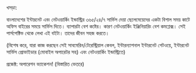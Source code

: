 খসড়া:

বাংলাদেশের ইন্টারনেট এবং নেটওয়ার্কিং ইন্ডাস্ট্রির ৩৬৫/২৪/৭ সার্ভিস দেয়া ছেলেমেয়েদের একটা বিশাল সময় কাটে অফিস বাইরের সময়ে সার্ভিস দিতে। ব্যাপারটা বেশ কষ্টের। কারণ নেটওয়ার্কিং ইঞ্জিনিয়ারিং বেশ কমপ্লেক্স। সেই পার্সপেক্টিভ থেকে লেখা এই বইটা। তাদের জীবন সহজ করতে।

(বিশেষ করে, যারা কাজ করছেন সেই সাবমেরিন/টেরেস্ট্রিয়াল কেবল, ইন্টারন্যাশনাল ইন্টারনেট গেটওয়ে, ইন্টারনেট সার্ভিস প্রোভাইডার (মোবাইল অপারেটর সহ) এবং নেটওয়ার্কিং ইন্ডাস্ট্রিতে)

প্রজেক্ট: অপারেশন ভ্যাকেশন! (বিস্তারিত ভেতরে)

